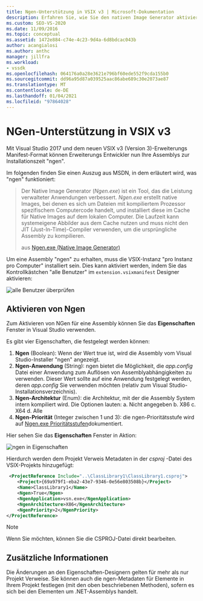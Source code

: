 ```yaml
---
title: Ngen-Unterstützung in VSIX v3 | Microsoft-Dokumentation
description: Erfahren Sie, wie Sie den nativen Image Generator aktivieren. Hierbei handelt es sich um ein Tool, mit dem Erweiterungs Entwickler die Leistung verwalteter Anwendungen verbessern können.
ms.custom: SEO-VS-2020
ms.date: 11/09/2016
ms.topic: conceptual
ms.assetid: 1472e884-c74e-4c23-9d4a-6d8bdcac043b
author: acangialosi
ms.author: anthc
manager: jillfra
ms.workload:
- vssdk
ms.openlocfilehash: 064176a0a28e3621e796bf60ede552f9cda155b0
ms.sourcegitcommit: dd96a95d87a039525aac86abe689c30e2073ae87
ms.translationtype: MT
ms.contentlocale: de-DE
ms.lasthandoff: 01/04/2021
ms.locfileid: "97864028"
---
```

# <a name="ngen-support-in-vsix-v3"></a>NGen-Unterstützung in VSIX v3

Mit Visual Studio 2017 und dem neuen VSIX v3 (Version 3)-Erweiterungs Manifest-Format können Erweiterungs Entwickler nun Ihre Assemblys zur Installationszeit "ngen".

Im folgenden finden Sie einen Auszug aus MSDN, in dem erläutert wird, was "ngen" funktioniert:

>Der Native Image Generator (*Ngen.exe*) ist ein Tool, das die Leistung verwalteter Anwendungen verbessert. *Ngen.exe* erstellt native Images, bei denen es sich um Dateien mit kompiliertem Prozessor spezifischem Computercode handelt, und installiert diese im Cache für Native Images auf dem lokalen Computer. Die Laufzeit kann systemeigene Abbilder aus dem Cache nutzen und muss nicht den JIT (Just-In-Time)-Compiler verwenden, um die ursprüngliche Assembly zu kompilieren.
>
>aus [Ngen.exe (Native Image Generator)](/dotnet/framework/tools/ngen-exe-native-image-generator)

Um eine Assembly "ngen" zu erhalten, muss die VSIX-Instanz "pro Instanz pro Computer" installiert sein. Dies kann aktiviert werden, indem Sie das Kontrollkästchen "alle Benutzer" im `extension.vsixmanifest` Designer aktivieren:

![alle Benutzer überprüfen](media/check-all-users.png)

## <a name="how-to-enable-ngen"></a>Aktivieren von Ngen

Zum Aktivieren von NGen für eine Assembly können Sie das **Eigenschaften** Fenster in Visual Studio verwenden.

Es gibt vier Eigenschaften, die festgelegt werden können:

1. **Ngen** (Boolean): Wenn der Wert true ist, wird die Assembly vom Visual Studio-Installer "ngen" angezeigt.
2. **Ngen-Anwendung** (String): ngen bietet die Möglichkeit, die *app.config* Datei einer Anwendung zum Auflösen von Assemblyabhängigkeiten zu verwenden. Dieser Wert sollte auf eine Anwendung festgelegt werden, deren *app.config* Sie verwenden möchten (relativ zum Visual Studio-Installationsverzeichnis).
3. **Ngen-Architektur** (Enum): die Architektur, mit der die Assembly System intern kompiliert wird. Die Optionen lauten: a. Nicht angegeben b. X86 c. X64 d. Alle
4. **Ngen-Priorität** (Integer zwischen 1 und 3): die ngen-Prioritätsstufe wird auf [Ngen.exe Prioritätsstufen](/dotnet/framework/tools/ngen-exe-native-image-generator#priority-levels)dokumentiert.

Hier sehen Sie das **Eigenschaften** Fenster in Aktion:

![ngen in Eigenschaften](media/ngen-in-properties.png)

Hierdurch werden dem Projekt Verweis Metadaten in der *csproj* -Datei des VSIX-Projekts hinzugefügt:

```xml
 <ProjectReference Include="..\ClassLibrary1\ClassLibrary1.csproj">
    <Project>{69a979f1-eba2-43e7-9346-0e56e803508b}</Project>
    <Name>ClassLibrary1</Name>
    <Ngen>True</Ngen>
    <NgenApplication>vsn.exe</NgenApplication>
    <NgenArchitecture>X86</NgenArchitecture>
    <NgenPriority>2</NgenPriority>
</ProjectReference>
```

> [!NOTE]
> Wenn Sie möchten, können Sie die CSPROJ-Datei direkt bearbeiten.

## <a name="extra-information"></a>Zusätzliche Informationen

Die Änderungen an den Eigenschaften-Designern gelten für mehr als nur Projekt Verweise. Sie können auch die ngen-Metadaten für Elemente in Ihrem Projekt festlegen (mit den oben beschriebenen Methoden), sofern es sich bei den Elementen um .NET-Assemblys handelt.
